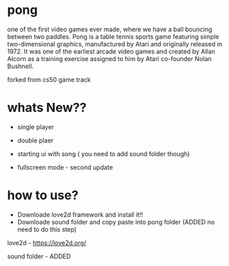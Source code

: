 # pong
one of the first video games ever made, where we have a ball bouncing between two paddles.
Pong is a table tennis sports game featuring simple two-dimensional graphics, manufactured by Atari
and originally released in 1972. It was one of the earliest arcade video games
and created by Allan Alcorn as a training exercise assigned to him by Atari co-founder Nolan Bushnell.

forked from cs50 game track
# whats New??
* single player
* double plaer
* starting ui with song ( you need to add sound folder though)

* fullscreen mode - second update

# how to use?
* Downloade love2d framework and install it!!
* Downloade sound folder and copy paste into pong folder (ADDED no need to do this step)

love2d - https://love2d.org/

sound folder - ADDED 
